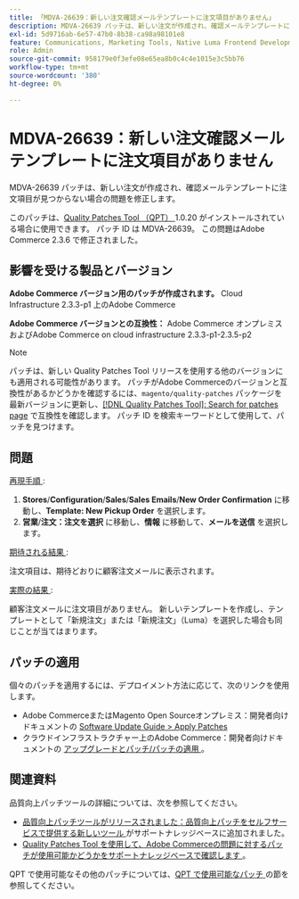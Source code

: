 ```yaml
---
title: 「MDVA-26639：新しい注文確認メールテンプレートに注文項目がありません」
description: MDVA-26639 パッチは、新しい注文が作成され、確認メールテンプレートに注文項目が見つからない場合の問題を修正します。
exl-id: 5d9716ab-6e57-47b0-8b38-ca98a98101e8
feature: Communications, Marketing Tools, Native Luma Frontend Development, Orders
role: Admin
source-git-commit: 958179e0f3efe08e65ea8b0c4c4e1015e3c5bb76
workflow-type: tm+mt
source-wordcount: '380'
ht-degree: 0%

---
```


# MDVA-26639：新しい注文確認メール テンプレートに注文項目がありません

MDVA-26639 パッチは、新しい注文が作成され、確認メールテンプレートに注文項目が見つからない場合の問題を修正します。

このパッチは、[Quality Patches Tool （QPT） ](/help/announcements/adobe-commerce-announcements/magento-quality-patches-released-new-tool-to-self-serve-quality-patches.md)1.0.20 がインストールされている場合に使用できます。 パッチ ID は MDVA-26639。 この問題はAdobe Commerce 2.3.6 で修正されました。

## 影響を受ける製品とバージョン

**Adobe Commerce バージョン用のパッチが作成されます。** Cloud Infrastructure 2.3.3-p1 上のAdobe Commerce

**Adobe Commerce バージョンとの互換性：** Adobe Commerce オンプレミスおよびAdobe Commerce on cloud infrastructure 2.3.3-p1-2.3.5-p2

>[!NOTE]
>
>パッチは、新しい Quality Patches Tool リリースを使用する他のバージョンにも適用される可能性があります。 パッチがAdobe Commerceのバージョンと互換性があるかどうかを確認するには、`magento/quality-patches` パッケージを最新バージョンに更新し、[[!DNL Quality Patches Tool]: Search for patches page](https://devdocs.magento.com/quality-patches/tool.html#patch-grid) で互換性を確認します。 パッチ ID を検索キーワードとして使用して、パッチを見つけます。

## 問題

<u> 再現手順 </u>:

1. **Stores**/**Configuration**/**Sales**/**Sales Emails**/**New Order Confirmation** に移動し、**Template: New Pickup Order** を選択します。
1. **営業**/**注文：注文を選択** に移動し、**情報** に移動して、**メールを送信** を選択します。

<u> 期待される結果 </u>:

注文項目は、期待どおりに顧客注文メールに表示されます。

<u> 実際の結果 </u>:

顧客注文メールに注文項目がありません。 新しいテンプレートを作成し、テンプレートとして「新規注文」または「新規注文」（Luma）を選択した場合も同じことが当てはまります。

## パッチの適用

個々のパッチを適用するには、デプロイメント方法に応じて、次のリンクを使用します。

* Adobe CommerceまたはMagento Open Sourceオンプレミス：開発者向けドキュメントの [Software Update Guide > Apply Patches](https://devdocs.magento.com/guides/v2.4/comp-mgr/patching/mqp.html)
* クラウドインフラストラクチャー上のAdobe Commerce：開発者向けドキュメントの [ アップグレードとパッチ/パッチの適用 ](https://devdocs.magento.com/cloud/project/project-patch.html)。

## 関連資料

品質向上パッチツールの詳細については、次を参照してください。

* [ 品質向上パッチツールがリリースされました：品質向上パッチをセルフサービスで提供する新しいツール ](/help/announcements/adobe-commerce-announcements/magento-quality-patches-released-new-tool-to-self-serve-quality-patches.md) がサポートナレッジベースに追加されました。
* [Quality Patches Tool を使用して、Adobe Commerceの問題に対するパッチが使用可能かどうかをサポートナレッジベースで確認します ](/help/support-tools/patches-available-in-qpt-tool/check-patch-for-magento-issue-with-magento-quality-patches.md)。

QPT で使用可能なその他のパッチについては、[QPT で使用可能なパッチ ](https://support.magento.com/hc/en-us/sections/360010506631-Patches-available-in-MQP-tool-) の節を参照してください。

